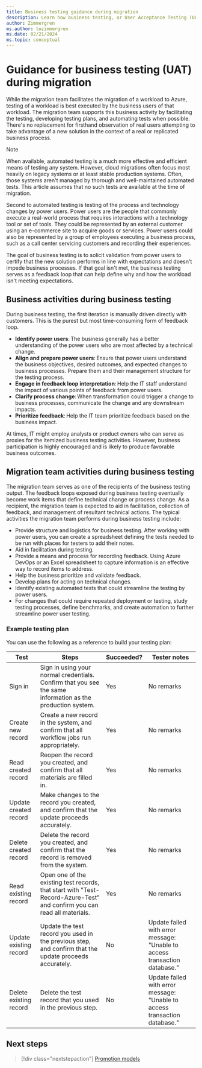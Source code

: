 ```yaml
---
title: Business testing guidance during migration
description: Learn how business testing, or User Acceptance Testing (UAT) is used to solicit validation that solution performance is in line with expectations and doesn't impede business processes.
author: Zimmergren
ms.author: tozimmergren
ms.date: 02/21/2024
ms.topic: conceptual
---
```


# Guidance for business testing (UAT) during migration

While the migration team facilitates the migration of a workload to Azure, testing of a workload is best executed by the business users of that workload. The migration team supports this business activity by facilitating the testing, developing testing plans, and automating tests when possible. There's no replacement for firsthand observation of real users attempting to take advantage of a new solution in the context of a real or replicated business process.

> [!NOTE]
> When available, automated testing is a much more effective and efficient means of testing any system. However, cloud migrations often focus most heavily on legacy systems or at least stable production systems. Often, those systems aren't managed by thorough and well-maintained automated tests. This article assumes that no such tests are available at the time of migration.

Second to automated testing is testing of the process and technology changes by power users. Power users are the people that commonly execute a real-world process that requires interactions with a technology tool or set of tools. They could be represented by an external customer using an e-commerce site to acquire goods or services. Power users could also be represented by a group of employees executing a business process, such as a call center servicing customers and recording their experiences.

The goal of business testing is to solicit validation from power users to certify that the new solution performs in line with expectations and doesn't impede business processes. If that goal isn't met, the business testing serves as a feedback loop that can help define why and how the workload isn't meeting expectations.

## Business activities during business testing

During business testing, the first iteration is manually driven directly with customers. This is the purest but most time-consuming form of feedback loop.

- **Identify power users**: The business generally has a better understanding of the power users who are most affected by a technical change.
- **Align and prepare power users**: Ensure that power users understand the business objectives, desired outcomes, and expected changes to business processes. Prepare them and their management structure for the testing process.
- **Engage in feedback loop interpretation**: Help the IT staff understand the impact of various points of feedback from power users.
- **Clarify process change**: When transformation could trigger a change to business processes, communicate the change and any downstream impacts.
- **Prioritize feedback**: Help the IT team prioritize feedback based on the business impact.

At times, IT might employ analysts or product owners who can serve as proxies for the itemized business testing activities. However, business participation is highly encouraged and is likely to produce favorable business outcomes.

## Migration team activities during business testing

The migration team serves as one of the recipients of the business testing output. The feedback loops exposed during business testing eventually become work items that define technical change or process change. As a recipient, the migration team is expected to aid in facilitation, collection of feedback, and management of resultant technical actions. The typical activities the migration team performs during business testing include:

- Provide structure and logistics for business testing. After working with power users, you can create a spreadsheet defining the tests needed to be run with places for testers to add their notes.
- Aid in facilitation during testing.
- Provide a means and process for recording feedback. Using Azure DevOps or an Excel spreadsheet to capture information is an effective way to record items to address.
- Help the business prioritize and validate feedback.
- Develop plans for acting on technical changes.
- Identify existing automated tests that could streamline the testing by power users.
- For changes that could require repeated deployment or testing, study testing processes, define benchmarks, and create automation to further streamline power user testing.

### Example testing plan

You can use the following as a reference to build your testing plan:

|Test|Steps|Succeeded?|Tester notes|
|---|---|---|---|
|Sign in|Sign in using your normal credentials. Confirm that you see the same information as the production system.|Yes|No remarks|
|Create new record|Create a new record in the system, and confirm that all workflow jobs run appropriately.|Yes|No remarks|
|Read created record|Reopen the record you created, and confirm that all materials are filled in.|Yes|No remarks|
|Update created record|Make changes to the record you created, and confirm that the update proceeds accurately.|Yes|No remarks|
|Delete created record|Delete the record you created, and confirm that the record is removed from the system.|Yes|No remarks|
|Read existing record|Open one of the existing test records, that start with "Test-Record-Azure-Test" and confirm you can read all materials.|Yes|No remarks|
|Update existing record|Update the test record you used in the previous step, and confirm that the update proceeds accurately.|No|Update failed with error message: "Unable to access transaction database." |
|Delete existing record|Delete the test record that you used in the previous step.|No|Update failed with error message: "Unable to access transaction database." |

## Next steps

> [!div class="nextstepaction"]
> [Promotion models](./promotion-models.md)
